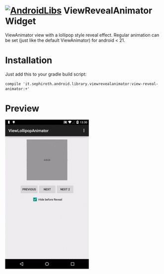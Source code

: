 [![AndroidLibs](https://img.shields.io/badge/AndroidLibs-ViewRevealAnimator-brightgreen.svg?style=flat)](https://www.android-libs.com/lib/viewrevealanimator?utm_source=github-badge&utm_medium=github-badge&utm_campaign=github-badge)
		ViewRevealAnimator Widget
==================

ViewAnimator view with a lollipop style reveal effect. Regular animation can be set (just like the default ViewAnimator) for android < 21.


Installation
===

Just add this to your gradle build script:

    compile 'it.sephiroth.android.library.viewrevealanimator:view-reveal-animator:+'



Preview
===

![Preview](./output.gif)